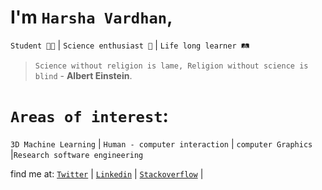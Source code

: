 # I'm `Harsha Vardhan`, 
`Student 👨‍🎓` | `Science enthusiast 🧠` | `Life long learner 🛤️`
> `Science without religion is lame, Religion without science is blind` - **Albert Einstein**.

# `Areas of interest`: 
`3D Machine Learning` | `Human - computer interaction` | `computer Graphics` |`Research software engineering`

find me at: 
[`Twitter`](https://twitter.com/Harsha_nh_dev) |
[`Linkedin`](https://www.linkedin.com/in/harsha-vardhan-nagarajan-67b492243/) |
[`Stackoverflow`](https://stackoverflow.com/users/19511391/harshavardhansde) |



